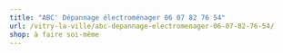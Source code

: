 ```yaml
---
title: "ABC' Dépannage électroménager 06 07 82 76 54"
url: /vitry-la-ville/abc-depannage-electromenager-06-07-82-76-54/
shop: à faire soi-même
---
```

